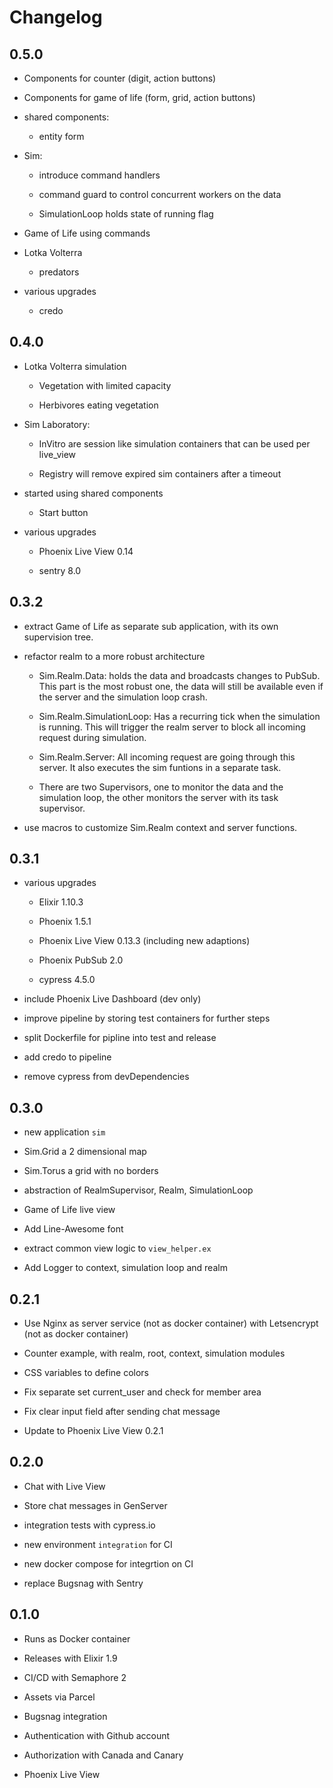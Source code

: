 # Changelog

## 0.5.0

* Components for counter (digit, action buttons)

* Components for game of life (form, grid, action buttons)

* shared components:

  * entity form

* Sim:

  * introduce command handlers

  * command guard to control concurrent workers on the data

  * SimulationLoop holds state of running flag

* Game of Life using commands

* Lotka Volterra

  * predators

* various upgrades

  * credo


## 0.4.0

* Lotka Volterra simulation

  * Vegetation with limited capacity

  * Herbivores eating vegetation

* Sim Laboratory:

  * InVitro are session like simulation containers that can be used per live_view

  * Registry will remove expired sim containers after a timeout

* started using shared components

  * Start button

* various upgrades

  * Phoenix Live View 0.14

  * sentry 8.0

## 0.3.2

* extract Game of Life as separate sub application, with its own supervision tree.

* refactor realm to a more robust architecture

  * Sim.Realm.Data: holds the data and broadcasts changes to PubSub. This part is the most robust one, the data will still be available even if the server and the simulation loop crash.

  * Sim.Realm.SimulationLoop: Has a recurring tick when the simulation is running. This will trigger the realm server to block all incoming request during simulation.

  * Sim.Realm.Server: All incoming request are going through this server. It also executes the sim funtions in a separate task.

  * There are two Supervisors, one to monitor the data and the simulation loop, the other monitors the server with its task supervisor.

* use macros to customize Sim.Realm context and server functions.

## 0.3.1

* various upgrades

  * Elixir 1.10.3

  * Phoenix 1.5.1

  * Phoenix Live View 0.13.3 (including new adaptions)

  * Phoenix PubSub 2.0

  * cypress 4.5.0

* include Phoenix Live Dashboard (dev only)

* improve pipeline by storing test containers for further steps

* split Dockerfile for pipline into test and release

* add credo to pipeline

* remove cypress from devDependencies

## 0.3.0

* new application ```sim```

* Sim.Grid a 2 dimensional map

* Sim.Torus a grid with no borders

* abstraction of RealmSupervisor, Realm, SimulationLoop

* Game of Life live view

* Add Line-Awesome font

* extract common view logic to ```view_helper.ex```

* Add Logger to context, simulation loop and realm

## 0.2.1

* Use Nginx as server service (not as docker container)
  with Letsencrypt (not as docker container)

* Counter example, with realm, root, context, simulation modules

* CSS variables to define colors

* Fix separate set current_user and check for member area

* Fix clear input field after sending chat message

* Update to Phoenix Live View 0.2.1

## 0.2.0

* Chat with Live View

* Store chat messages in GenServer

* integration tests with cypress.io

* new environment `integration` for CI

* new docker compose for integrtion on CI

* replace Bugsnag with Sentry

## 0.1.0

* Runs as Docker container

* Releases with Elixir 1.9

* CI/CD with Semaphore 2

* Assets via Parcel

* Bugsnag integration

* Authentication with Github account

* Authorization with Canada and Canary

* Phoenix Live View
